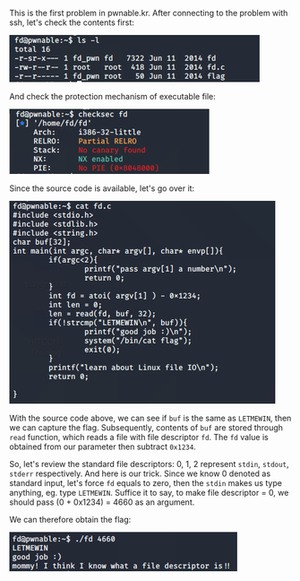 This is the first problem in pwnable.kr. After connecting to the problem with ssh, let's check the contents first: 

![img](https://raw.githubusercontent.com/chuang76/image/master/fd-2.PNG)

And check the protection mechanism of executable file:

![img](https://raw.githubusercontent.com/chuang76/image/master/fd-3.PNG)

Since the source code is available, let's go over it: 

![img](https://raw.githubusercontent.com/chuang76/image/master/fd.PNG)

With the source code above, we can see if `buf` is the same as `LETMEWIN`, then we can capture the flag. Subsequently, contents of `buf` are stored through `read` function, which reads a file with file descriptor `fd`. The `fd` value is obtained from our parameter then subtract `0x1234`. 

So, let's review the standard file descriptors: 0, 1, 2 represent `stdin`, `stdout`, `stderr` respectively. And here is our trick. Since we know 0 denoted as standard input, let's force `fd` equals to zero, then the `stdin` makes us type anything, eg. type `LETMEWIN`.  Suffice it to say, to make file descriptor = 0, we should pass (0 + 0x1234) = 4660 as an argument. 

We can therefore obtain the flag:

![img](https://raw.githubusercontent.com/chuang76/image/master/fd-4.PNG)


